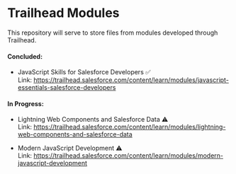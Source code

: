 # Trailhead Modules
This repository will serve to store files from modules developed through Trailhead.

#### Concluded:
- JavaScript Skills for Salesforce Developers ✅ <br>
Link: https://trailhead.salesforce.com/content/learn/modules/javascript-essentials-salesforce-developers

#### In Progress:
- Lightning Web Components and Salesforce Data ⚠ <br>
Link: https://trailhead.salesforce.com/content/learn/modules/lightning-web-components-and-salesforce-data

- Modern JavaScript Development ⚠ <br>
Link: https://trailhead.salesforce.com/content/learn/modules/modern-javascript-development
